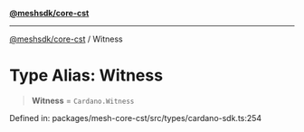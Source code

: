 [**@meshsdk/core-cst**](../README.md)

***

[@meshsdk/core-cst](../globals.md) / Witness

# Type Alias: Witness

> **Witness** = `Cardano.Witness`

Defined in: packages/mesh-core-cst/src/types/cardano-sdk.ts:254
